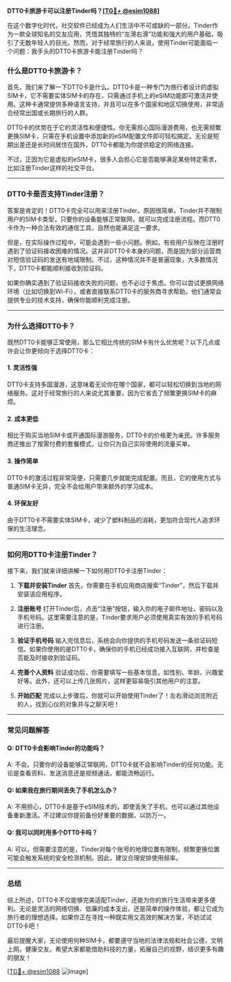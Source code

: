 **DTT0卡旅游卡可以注册Tinder吗？[[TG💪+ @esim1088](https://t.me/s/esim1088)]**

在这个数字化时代，社交软件已经成为人们生活中不可或缺的一部分。Tinder作为一款全球知名的交友应用，凭借其独特的“左滑右滑”功能和强大的用户基础，吸引了无数年轻人的目光。然而，对于经常旅行的人来说，使用Tinder可能面临一个问题：我手头的DTT0卡旅游卡能注册Tinder吗？

### **什么是DTT0卡旅游卡？**

首先，我们来了解一下DTT0卡是什么。DTT0卡是一种专门为旅行者设计的虚拟SIM卡，它不需要实体SIM卡的存在，只需通过手机上的eSIM功能即可激活并使用。这种卡通常提供多种语言支持，并且可以在多个国家和地区切换使用，非常适合经常出国或长期旅行的人群。

DTT0卡的优势在于它的灵活性和便捷性。你无需担心国际漫游费用，也无需频繁更换SIM卡，只需在手机设置中添加新的eSIM配置文件即可轻松搞定。无论是短期出差还是长时间居住在国外，DTT0卡都能为你提供稳定的网络连接。

不过，正因为它是虚拟的eSIM卡，很多人会担心它是否能够满足某些特定需求，比如注册Tinder这样的社交平台。

---

### **DTT0卡是否支持Tinder注册？**

答案是肯定的！DTT0卡完全可以用来注册Tinder。原因很简单，Tinder并不限制用户的SIM卡类型，只要你的设备能够正常联网，就可以完成注册流程。而DTT0卡作为一种合法有效的通信工具，自然也能满足这一要求。

但是，在实际操作过程中，可能会遇到一些小问题。例如，有些用户反映在注册时遇到了验证码接收困难的情况。这并非DTT0卡本身的问题，而是因为部分运营商对短信验证码的发送有地域限制。不过，这种情况并不是普遍现象，大多数情况下，DTT0卡都能顺利接收到验证码。

如果你确实遇到了验证码接收失败的问题，也不必过于焦虑。你可以尝试更换网络环境（比如切换到Wi-Fi），或者直接联系DTT0卡的服务商寻求帮助。他们通常会提供专业的技术支持，确保你能顺利完成注册。

---

### **为什么选择DTT0卡？**

既然DTT0卡能够正常使用，那么它相比传统的SIM卡有什么优势呢？以下几点或许会让你更倾向于选择DTT0卡：

#### **1. 灵活性强**
DTT0卡支持多国漫游，这意味着无论你在哪个国家，都可以轻松切换到当地的网络服务。这对于经常旅行的人来说尤其重要，因为它省去了频繁更换SIM卡的麻烦。

#### **2. 成本更低**
相比于购买当地SIM卡或开通国际漫游服务，DTT0卡的价格更为亲民。许多服务商还推出了按需付费的套餐模式，让你只为自己实际使用的流量买单。

#### **3. 操作简单**
DTT0卡的激活过程非常简便，只需要几步就能完成配置。而且，它的使用方式与普通SIM卡无异，完全不会给用户带来额外的学习成本。

#### **4. 环保友好**
由于DTT0卡不需要实体SIM卡，减少了塑料制品的消耗，更加符合现代人追求环保的生活理念。

---

### **如何用DTT0卡注册Tinder？**

接下来，我们就来详细讲解一下如何用DTT0卡注册Tinder：

1. **下载并安装Tinder**
   首先，你需要在手机应用商店搜索“Tinder”，然后下载并安装该应用程序。

2. **注册账号**
   打开Tinder后，点击“注册”按钮，输入你的电子邮件地址、密码以及手机号码。这里需要注意的是，Tinder要求用户必须使用真实有效的手机号码进行注册。

3. **验证手机号码**
   输入完信息后，系统会向你提供的手机号码发送一条验证码短信。如果你使用的是DTT0卡，确保你的手机已经成功接入互联网，并检查是否能及时接收到验证码。

4. **完善个人资料**
   验证成功后，你需要填写一些基本信息，如性别、年龄、兴趣爱好等。此外，还可以上传几张照片，这样更容易吸引其他用户的注意。

5. **开始匹配**
   完成以上步骤后，你就可以开始使用Tinder了！左右滑动浏览附近的人，找到心仪的对象并与之聊天吧！

---

### **常见问题解答**

#### **Q: DTT0卡会影响Tinder的功能吗？**
A: 不会。只要你的设备能够正常联网，DTT0卡就不会影响Tinder的任何功能。无论是查看资料、发送消息还是视频通话，都能流畅运行。

#### **Q: 如果我在旅行期间丢失了手机怎么办？**
A: 不用担心，DTT0卡是基于eSIM技术的，即使丢失了手机，也可以通过其他设备重新激活。不过建议你提前备份好重要的数据，以防万一。

#### **Q: 我可以同时用多个DTT0卡吗？**
A: 可以，但需要注意的是，Tinder对每个账号的地理位置有限制，频繁更换位置可能会触发系统的安全检测机制。因此，建议合理安排使用频率。

---

### **总结**

综上所述，DTT0卡不仅能够完美适配Tinder，还能为你的旅行生活带来更多便利。无论是灵活的网络切换、低廉的成本支出，还是简单的操作体验，都让它成为旅行者的理想选择。如果你正在寻找一种既实用又高效的解决方案，不妨试试DTT0卡吧！

最后提醒大家，无论使用何种SIM卡，都要遵守当地的法律法规和社会公德，文明上网，健康交友。希望大家都能借助科技的力量，拓展自己的视野，结识更多有趣的朋友！

[[TG💪+ @esim1088](https://t.me/s/esim1088) ![Image](https://i.postimg.cc/4NQfJmqS/Snipaste-2025-05-13-00-14-12.png)]
